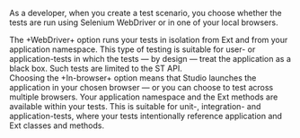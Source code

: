 As a developer, when you create a test scenario, you choose whether the tests are run
using Selenium WebDriver or in one of your local browsers.

<div type="expander" caption="WebDriver">
The +WebDriver+ option runs your tests in isolation from Ext and from your application namespace. 
This type of testing is suitable for user- or application-tests in which the tests &mdash; by design &mdash;
treat the application as a black box. Such tests are limited to the ST API. 
</div>

<div type="expander" caption="In-browser">
Choosing the +In-browser+ option means that Studio launches the application in your chosen browser &mdash; or you can choose to test across 
multiple browsers. Your application namespace and the Ext methods are available within your tests. This is suitable for unit-,
integration- and application-tests, where your tests intentionally reference application and Ext classes
and methods.
</div>